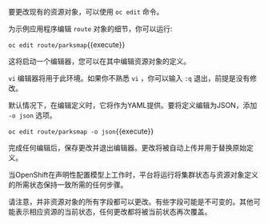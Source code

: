 要更改现有的资源对象，可以使用 ``oc edit`` 命令。

为示例应用程序编辑 ``route`` 对象的细节，你可以运行:

 ``oc edit route/parksmap``{{execute}}

这将启动一个编辑器，您可以在其中编辑资源对象的定义。

 ``vi`` 编辑器将用于此环境。如果你不熟悉 ``vi`` ，你可以输入 ``:q`` 退出，前提是没有修改。

默认情况下，在编辑定义时，它将作为YAML提供。要将定义编辑为JSON，添加 ``-o json`` 选项。

 ``oc edit route/parksmap -o json``{{execute}}

完成任何编辑后，保存更改并退出编辑器。更改将被自动上传并用于替换原始定义。

当OpenShift在声明性配置模型上工作时，平台将运行将集群状态与资源对象定义的所需状态保持一致所需的任何步骤。

请注意，并非资源对象的所有字段都可以更改。有些字段可能是不可变的。其他可能表示相应资源的当前状态，任何更改都将被当前状态再次覆盖。